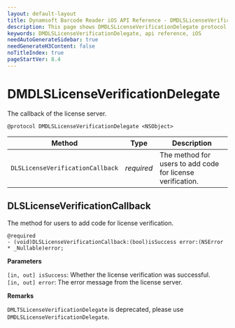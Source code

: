 ```yaml
---
layout: default-layout
title: Dynamsoft Barcode Reader iOS API Reference - DMDLSLicenseVerificationDelegate
description: This page shows DMDLSLicenseVerificationDelegate protocol of Dynamsoft Barcode Reader for iOS SDK.
keywords: DMDLSLicenseVerificationDelegate, api reference, iOS
needAutoGenerateSidebar: true
needGenerateH3Content: false
noTitleIndex: true
pageStartVer: 8.4
---
```


# DMDLSLicenseVerificationDelegate

The callback of the license server.

```objc
@protocol DMDLSLicenseVerificationDelegate <NSObject>
```

| Method | Type | Description |
| ------ | ---- | ----------- |
| `DLSLicenseVerificationCallback` | *required* | The method for users to add code for license verification. |

## DLSLicenseVerificationCallback

The method for users to add code for license verification.

```objc
@required
- (void)DLSLicenseVerificationCallback:(bool)isSuccess error:(NSError * _Nullable)error;
```

**Parameters**

`[in, out] isSuccess`: Whether the license verification was successful.  
`[in, out] error`: The error message from the license server.

**Remarks**

`DMLTSLicenseVerificationDelegate` is deprecated, please use `DMDLSLicenseVerificationDelegate`.
